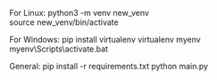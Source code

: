 For Linux:
python3 -m venv new_venv       
source new_venv/bin/activate

For Windows:
pip install virtualenv
virtualenv myenv
myenv\Scripts\activate.bat

General:
pip install -r requirements.txt
python main.py